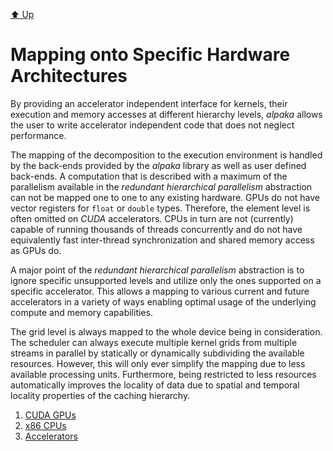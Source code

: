 [:arrow_up: Up](../Implementation.md)

Mapping onto Specific Hardware Architectures
============================================

By providing an accelerator independent interface for kernels, their execution and memory accesses at different hierarchy levels, *alpaka* allows the user to write accelerator independent code that does not neglect performance.

The mapping of the decomposition to the execution environment is handled by the back-ends provided by the *alpaka* library as well as user defined back-ends.
A computation that is described with a maximum of the parallelism available in the *redundant hierarchical parallelism* abstraction can not be mapped one to one to any existing hardware.
GPUs do not have vector registers for `float` or `double` types.
Therefore, the element level is often omitted on *CUDA* accelerators.
CPUs in turn are not (currently) capable of running thousands of threads concurrently and do not have equivalently fast inter-thread synchronization and shared memory access as GPUs do.

A major point of the *redundant hierarchical parallelism* abstraction is to ignore specific unsupported levels and utilize only the ones supported on a specific accelerator.
This allows a mapping to various current and future accelerators in a variety of ways enabling optimal usage of the underlying compute and memory capabilities.

The grid level is always mapped to the whole device being in consideration.
The scheduler can always execute multiple kernel grids from multiple streams in parallel by statically or dynamically subdividing the available resources.
However, this will only ever simplify the mapping due to less available processing units.
Furthermore, being restricted to less resources automatically improves the locality of data due to spatial and temporal locality properties of the caching hierarchy.

1. [CUDA GPUs](mapping/CUDA.md)
2. [x86 CPUs](mapping/x86.md)
2. [Accelerators](mapping/Accelerators.md)
